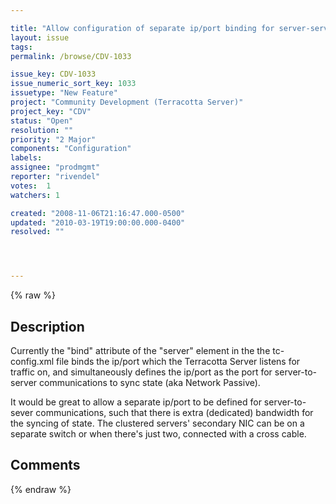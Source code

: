 ```yaml
---

title: "Allow configuration of separate ip/port binding for server-server communications ."
layout: issue
tags: 
permalink: /browse/CDV-1033

issue_key: CDV-1033
issue_numeric_sort_key: 1033
issuetype: "New Feature"
project: "Community Development (Terracotta Server)"
project_key: "CDV"
status: "Open"
resolution: ""
priority: "2 Major"
components: "Configuration"
labels: 
assignee: "prodmgmt"
reporter: "rivendel"
votes:  1
watchers: 1

created: "2008-11-06T21:16:47.000-0500"
updated: "2010-03-19T19:00:00.000-0400"
resolved: ""




---
```


{% raw %}

## Description

<div markdown="1" class="description">

Currently the "bind" attribute of the "server" element in the the tc-config.xml file binds the ip/port which the Terracotta Server listens for traffic on, and simultaneously defines the ip/port as the port for server-to-server communications to sync state (aka Network Passive).

It would be great to allow a separate ip/port to be defined for server-to-sever communications, such that there is extra (dedicated) bandwidth for the syncing of state. The clustered servers' secondary NIC can be on a separate switch or when there's just two, connected with a cross cable.

</div>

## Comments



{% endraw %}

